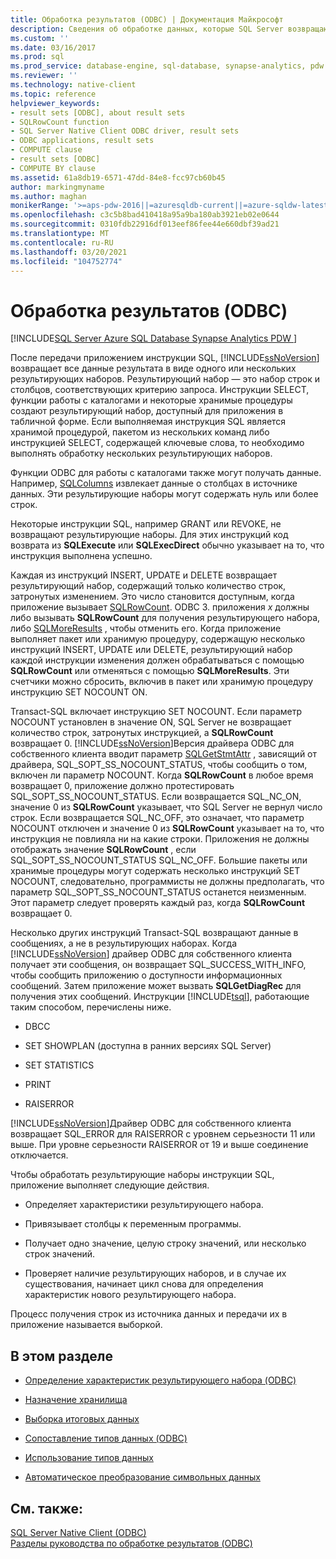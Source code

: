 ```yaml
---
title: Обработка результатов (ODBC) | Документация Майкрософт
description: Сведения об обработке данных, которые SQL Server возвращают, когда приложение ODBC отправляет инструкцию SQL.
ms.custom: ''
ms.date: 03/16/2017
ms.prod: sql
ms.prod_service: database-engine, sql-database, synapse-analytics, pdw
ms.reviewer: ''
ms.technology: native-client
ms.topic: reference
helpviewer_keywords:
- result sets [ODBC], about result sets
- SQLRowCount function
- SQL Server Native Client ODBC driver, result sets
- ODBC applications, result sets
- COMPUTE clause
- result sets [ODBC]
- COMPUTE BY clause
ms.assetid: 61a8db19-6571-47dd-84e8-fcc97cb60b45
author: markingmyname
ms.author: maghan
monikerRange: '>=aps-pdw-2016||=azuresqldb-current||=azure-sqldw-latest||>=sql-server-2016||>=sql-server-linux-2017||=azuresqldb-mi-current'
ms.openlocfilehash: c3c5b8bad410418a95a9ba180ab3921eb02e0644
ms.sourcegitcommit: 0310fdb22916df013eef86fee44e660dbf39ad21
ms.translationtype: MT
ms.contentlocale: ru-RU
ms.lasthandoff: 03/20/2021
ms.locfileid: "104752774"
---
```

# <a name="processing-results-odbc"></a>Обработка результатов (ODBC)
[!INCLUDE[SQL Server Azure SQL Database Synapse Analytics PDW ](../../includes/applies-to-version/sql-asdb-asdbmi-asa-pdw.md)]

  После передачи приложением инструкции SQL, [!INCLUDE[ssNoVersion](../../includes/ssnoversion-md.md)] возвращает все данные результата в виде одного или нескольких результирующих наборов. Результирующий набор — это набор строк и столбцов, соответствующих критерию запроса. Инструкции SELECT, функции работы с каталогами и некоторые хранимые процедуры создают результирующий набор, доступный для приложения в табличной форме. Если выполняемая инструкция SQL является хранимой процедурой, пакетом из нескольких команд либо инструкцией SELECT, содержащей ключевые слова, то необходимо выполнять обработку нескольких результирующих наборов.  
  
 Функции ODBC для работы с каталогами также могут получать данные. Например, [SQLColumns](../../relational-databases/native-client-odbc-api/sqlcolumns.md) извлекает данные о столбцах в источнике данных. Эти результирующие наборы могут содержать нуль или более строк.  
  
 Некоторые инструкции SQL, например GRANT или REVOKE, не возвращают результирующие наборы. Для этих инструкций код возврата из **SQLExecute** или **SQLExecDirect** обычно указывает на то, что инструкция выполнена успешно.  
  
 Каждая из инструкций INSERT, UPDATE и DELETE возвращает результирующий набор, содержащий только количество строк, затронутых изменением. Это число становится доступным, когда приложение вызывает [SQLRowCount](../../relational-databases/native-client-odbc-api/sqlrowcount.md). ODBC 3. приложения *x* должны либо вызывать **SQLRowCount** для получения результирующего набора, либо [SQLMoreResults](../../relational-databases/native-client-odbc-api/sqlmoreresults.md) , чтобы отменить его. Когда приложение выполняет пакет или хранимую процедуру, содержащую несколько инструкций INSERT, UPDATE или DELETE, результирующий набор каждой инструкции изменения должен обрабатываться с помощью **SQLRowCount** или отменяться с помощью **SQLMoreResults**. Эти счетчики можно сбросить, включив в пакет или хранимую процедуру инструкцию SET NOCOUNT ON.  
  
 Transact-SQL включает инструкцию SET NOCOUNT. Если параметр NOCOUNT установлен в значение ON, SQL Server не возвращает количество строк, затронутых инструкцией, а **SQLRowCount** возвращает 0. [!INCLUDE[ssNoVersion](../../includes/ssnoversion-md.md)]Версия драйвера ODBC для собственного клиента вводит параметр [SQLGetStmtAttr](../../relational-databases/native-client-odbc-api/sqlgetstmtattr.md) , зависящий от драйвера, SQL_SOPT_SS_NOCOUNT_STATUS, чтобы сообщить о том, включен ли параметр NOCOUNT. Когда **SQLRowCount** в любое время возвращает 0, приложение должно протестировать SQL_SOPT_SS_NOCOUNT_STATUS. Если возвращается SQL_NC_ON, значение 0 из **SQLRowCount** указывает, что SQL Server не вернул число строк. Если возвращается SQL_NC_OFF, это означает, что параметр NOCOUNT отключен и значение 0 из **SQLRowCount** указывает на то, что инструкция не повлияла ни на какие строки. Приложения не должны отображать значение **SQLRowCount** , если SQL_SOPT_SS_NOCOUNT_STATUS SQL_NC_OFF. Большие пакеты или хранимые процедуры могут содержать несколько инструкций SET NOCOUNT, следовательно, программисты не должны предполагать, что параметр SQL_SOPT_SS_NOCOUNT_STATUS останется неизменным. Этот параметр следует проверять каждый раз, когда **SQLRowCount** возвращает 0.  
  
 Несколько других инструкций Transact-SQL возвращают данные в сообщениях, а не в результирующих наборах. Когда [!INCLUDE[ssNoVersion](../../includes/ssnoversion-md.md)] драйвер ODBC для собственного клиента получает эти сообщения, он возвращает SQL_SUCCESS_WITH_INFO, чтобы сообщить приложению о доступности информационных сообщений. Затем приложение может вызвать **SQLGetDiagRec** для получения этих сообщений. Инструкции [!INCLUDE[tsql](../../includes/tsql-md.md)], работающие таким способом, перечислены ниже.  
  
-   DBCC  
  
-   SET SHOWPLAN (доступна в ранних версиях SQL Server)  
  
-   SET STATISTICS  
  
-   PRINT  
  
-   RAISERROR  
  
 [!INCLUDE[ssNoVersion](../../includes/ssnoversion-md.md)]Драйвер ODBC для собственного клиента возвращает SQL_ERROR для RAISERROR с уровнем серьезности 11 или выше. При уровне серьезности RAISERROR от 19 и выше соединение отключается.  
  
 Чтобы обработать результирующие наборы инструкции SQL, приложение выполняет следующие действия.  
  
-   Определяет характеристики результирующего набора.  
  
-   Привязывает столбцы к переменным программы.  
  
-   Получает одно значение, целую строку значений, или несколько строк значений.  
  
-   Проверяет наличие результирующих наборов, и в случае их существования, начинает цикл снова для определения характеристик нового результирующего набора.  
  
 Процесс получения строк из источника данных и передачи их в приложение называется выборкой.  
  
## <a name="in-this-section"></a>В этом разделе  
  
-   [Определение характеристик результирующего набора &#40;ODBC&#41;](../../relational-databases/native-client-odbc-results/determining-the-characteristics-of-a-result-set-odbc.md)  
  
-   [Назначение хранилища](../../relational-databases/native-client-odbc-results/assigning-storage.md)  
  
-   [Выборка итоговых данных](../../relational-databases/native-client-odbc-results/fetching-result-data.md)  
  
-   [Сопоставление типов данных &#40;ODBC&#41;](../../relational-databases/native-client-odbc-results/mapping-data-types-odbc.md)  
  
-   [Использование типов данных](../../relational-databases/native-client-odbc-results/data-type-usage.md)  
  
-   [Автоматическое преобразование символьных данных](../../relational-databases/native-client-odbc-results/autotranslation-of-character-data.md)  
  
## <a name="see-also"></a>См. также:  
 [SQL Server Native Client &#40;ODBC&#41;](../../relational-databases/native-client/odbc/sql-server-native-client-odbc.md)   
 [Разделы руководства по обработке результатов &#40;ODBC&#41;](../native-client-odbc-how-to/processing-results-process-results.md)  
  
